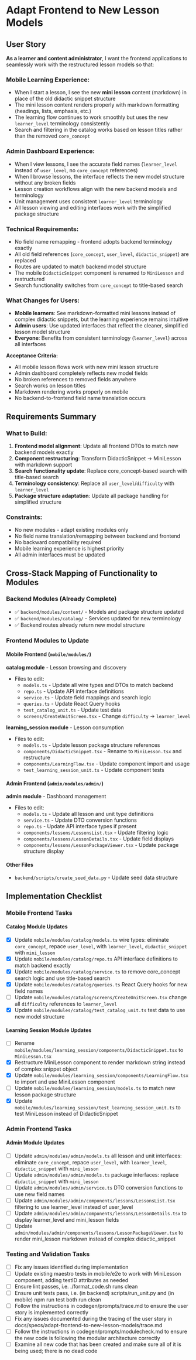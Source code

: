 # Adapt Frontend to New Lesson Models

## User Story

**As a learner and content administrator**, I want the frontend applications to seamlessly work with the restructured lesson models so that:

### Mobile Learning Experience:
- When I start a lesson, I see the new **mini lesson** content (markdown) in place of the old didactic snippet structure
- The mini lesson content renders properly with markdown formatting (headings, lists, emphasis, etc.)
- The learning flow continues to work smoothly but uses the new `learner_level` terminology consistently
- Search and filtering in the catalog works based on lesson titles rather than the removed `core_concept`

### Admin Dashboard Experience:
- When I view lessons, I see the accurate field names (`learner_level` instead of `user_level`, no `core_concept` references)
- When I browse lessons, the interface reflects the new model structure without any broken fields
- Lesson creation workflows align with the new backend models and terminology
- Unit management uses consistent `learner_level` terminology
- All lesson viewing and editing interfaces work with the simplified package structure

### Technical Requirements:
- No field name remapping - frontend adopts backend terminology exactly
- All old field references (`core_concept`, `user_level`, `didactic_snippet`) are replaced
- Routes are updated to match backend model structure
- The mobile `DidacticSnippet` component is renamed to `MiniLesson` and restructured
- Search functionality switches from `core_concept` to title-based search

### What Changes for Users:
- **Mobile learners**: See markdown-formatted mini lessons instead of complex didactic snippets, but the learning experience remains intuitive
- **Admin users**: Use updated interfaces that reflect the cleaner, simplified lesson model structure
- **Everyone**: Benefits from consistent terminology (`learner_level`) across all interfaces

**Acceptance Criteria:**
- All mobile lesson flows work with new mini lesson structure
- Admin dashboard completely reflects new model fields
- No broken references to removed fields anywhere
- Search works on lesson titles
- Markdown rendering works properly on mobile
- No backend-to-frontend field name translation occurs

## Requirements Summary

### What to Build:
1. **Frontend model alignment**: Update all frontend DTOs to match new backend models exactly
2. **Component restructuring**: Transform DidacticSnippet → MiniLesson with markdown support
3. **Search functionality update**: Replace core_concept-based search with title-based search
4. **Terminology consistency**: Replace all `user_level`/`difficulty` with `learner_level`
5. **Package structure adaptation**: Update all package handling for simplified structure

### Constraints:
- No new modules - adapt existing modules only
- No field name translation/remapping between backend and frontend
- No backward compatibility required
- Mobile learning experience is highest priority
- All admin interfaces must be updated

## Cross-Stack Mapping of Functionality to Modules

### Backend Modules (Already Complete)
- ✅ `backend/modules/content/` - Models and package structure updated
- ✅ `backend/modules/catalog/` - Services updated for new terminology
- ✅ Backend routes already return new model structure

### Frontend Modules to Update

#### Mobile Frontend (`mobile/modules/`)

**catalog module** - Lesson browsing and discovery
- Files to edit:
  - `models.ts` - Update all wire types and DTOs to match backend
  - `repo.ts` - Update API interface definitions
  - `service.ts` - Update field mappings and search logic
  - `queries.ts` - Update React Query hooks
  - `test_catalog_unit.ts` - Update test data
  - `screens/CreateUnitScreen.tsx` - Change `difficulty` → `learner_level`

**learning_session module** - Lesson consumption
- Files to edit:
  - `models.ts` - Update lesson package structure references
  - `components/DidacticSnippet.tsx` - Rename to `MiniLesson.tsx` and restructure
  - `components/LearningFlow.tsx` - Update component import and usage
  - `test_learning_session_unit.ts` - Update component tests

#### Admin Frontend (`admin/modules/admin/`)

**admin module** - Dashboard management
- Files to edit:
  - `models.ts` - Update all lesson and unit type definitions
  - `service.ts` - Update DTO conversion functions
  - `repo.ts` - Update API interface types if present
  - `components/lessons/LessonsList.tsx` - Update filtering logic
  - `components/lessons/LessonDetails.tsx` - Update field displays
  - `components/lessons/LessonPackageViewer.tsx` - Update package structure display

#### Other Files
- `backend/scripts/create_seed_data.py` - Update seed data structure

## Implementation Checklist

### Mobile Frontend Tasks

#### Catalog Module Updates
- [x] Update `mobile/modules/catalog/models.ts` wire types: eliminate `core_concept`, repace `user_level`, with `learner_level`, `didactic_snippet` with `mini_lesson`
- [x] Update `mobile/modules/catalog/repo.ts` API interface definitions to match backend exactly
- [x] Update `mobile/modules/catalog/service.ts` to remove core_concept search logic and use title-based search
- [x] Update `mobile/modules/catalog/queries.ts` React Query hooks for new field names
- [ ] Update `mobile/modules/catalog/screens/CreateUnitScreen.tsx` change all `difficulty` references to `learner_level`
- [x] Update `mobile/modules/catalog/test_catalog_unit.ts` test data to use new model structure

#### Learning Session Module Updates
- [ ] Rename `mobile/modules/learning_session/components/DidacticSnippet.tsx` to `MiniLesson.tsx`
- [x] Restructure MiniLesson component to render markdown string instead of complex snippet object
- [x] Update `mobile/modules/learning_session/components/LearningFlow.tsx` to import and use MiniLesson component
- [ ] Update `mobile/modules/learning_session/models.ts` to match new lesson package structure
- [x] Update `mobile/modules/learning_session/test_learning_session_unit.ts` to test MiniLesson instead of DidacticSnippet

### Admin Frontend Tasks

#### Admin Module Updates
- [ ] Update `admin/modules/admin/models.ts` all lesson and unit interfaces: eliminate `core_concept`, repace `user_level`, with `learner_level`, `didactic_snippet` with `mini_lesson`
- [ ] Update `admin/modules/admin/models.ts` package interfaces: replace `didactic_snippet` with `mini_lesson`
- [ ] Update `admin/modules/admin/service.ts` DTO conversion functions to use new field names
- [ ] Update `admin/modules/admin/components/lessons/LessonsList.tsx` filtering to use learner_level instead of user_level
- [ ] Update `admin/modules/admin/components/lessons/LessonDetails.tsx` to display learner_level and mini_lesson fields
- [ ] Update `admin/modules/admin/components/lessons/LessonPackageViewer.tsx` to render mini_lesson markdown instead of complex didactic_snippet

### Testing and Validation Tasks
- [ ] Fix any issues identified during implementation
- [ ] Update existing maestro tests in mobile/e2e to work with MiniLesson component, adding testID attributes as needed
- [ ] Ensure lint passes, i.e. ./format_code.sh runs clean
- [ ] Ensure unit tests pass, i.e. (in backend) scripts/run_unit.py and (in mobile) npm run test both run clean
- [ ] Follow the instructions in codegen/prompts/trace.md to ensure the user story is implemented correctly
- [ ] Fix any issues documented during the tracing of the user story in docs/specs/adapt-frontend-to-new-lesson-models/trace.md
- [ ] Follow the instructions in codegen/prompts/modulecheck.md to ensure the new code is following the modular architecture correctly
- [ ] Examine all new code that has been created and make sure all of it is being used; there is no dead code